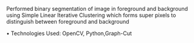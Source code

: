 Performed binary segmentation of image in foreground and background using Simple Linear Iterative Clustering which forms
super pixels to distinguish between foreground and background

• Technologies Used: OpenCV, Python,Graph-Cut
